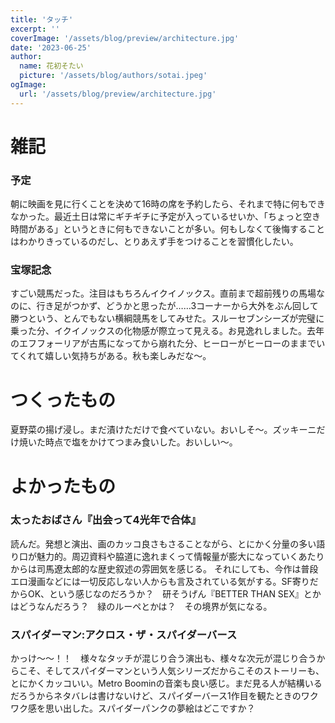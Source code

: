 ```yaml
---
title: 'タッチ'
excerpt: ''
coverImage: '/assets/blog/preview/architecture.jpg'
date: '2023-06-25'
author:
  name: 花初そたい
  picture: '/assets/blog/authors/sotai.jpeg'
ogImage:
  url: '/assets/blog/preview/architecture.jpg'
---
```

# 雑記
### 予定
朝に映画を見に行くことを決めて16時の席を予約したら、それまで特に何もできなかった。最近土日は常にギチギチに予定が入っているせいか、「ちょっと空き時間がある」というときに何もできないことが多い。何もしなくて後悔することはわかりきっているのだし、とりあえず手をつけることを習慣化したい。

### 宝塚記念
すごい競馬だった。注目はもちろんイクイノックス。直前まで超前残りの馬場なのに、行き足がつかず、どうかと思ったが……3コーナーから大外をぶん回して勝つという、とんでもない横綱競馬をしてみせた。スルーセブンシーズが完璧に乗った分、イクイノックスの化物感が際立って見える。お見逸れしました。去年のエフフォーリアが古馬になってから崩れた分、ヒーローがヒーローのままでいてくれて嬉しい気持ちがある。秋も楽しみだな～。

# つくったもの
夏野菜の揚げ浸し。まだ漬けただけで食べていない。おいしそ～。ズッキーニだけ焼いた時点で塩をかけてつまみ食いした。おいしい～。

# よかったもの
### 太ったおばさん『出会って4光年で合体』
読んだ。発想と演出、画のカッコ良さもさることながら、とにかく分量の多い語り口が魅力的。周辺資料や脇道に逸れまくって情報量が膨大になっていくあたりからは司馬遼太郎的な歴史叙述の雰囲気を感じる。
それにしても、今作は普段エロ漫画などには一切反応しない人からも言及されている気がする。SF寄りだからOK、という感じなのだろうか？　研そうげん『BETTER THAN SEX』とかはどうなんだろう？　緑のルーペとかは？　その境界が気になる。

### スパイダーマン:アクロス・ザ・スパイダーバース
かっけ～～！！　様々なタッチが混じり合う演出も、様々な次元が混じり合うからこそ、そしてスパイダーマンという人気シリーズだからこそのストーリーも、とにかくカッコいい。Metro Boominの音楽も良い感じ。まだ見る人が結構いるだろうからネタバレは書けないけど、スパイダーバース1作目を観たときのワクワク感を思い出した。スパイダーパンクの夢絵はどこですか？